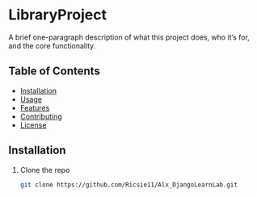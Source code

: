 # LibraryProject

A brief one-paragraph description of what this project does, who it’s for, and the core functionality.

## Table of Contents

- [Installation](#installation)
- [Usage](#usage)
- [Features](#features)
- [Contributing](#contributing)
- [License](#license)

## Installation

1. Clone the repo  
   ```bash
   git clone https://github.com/Ricsie11/Alx_DjangoLearnLab.git